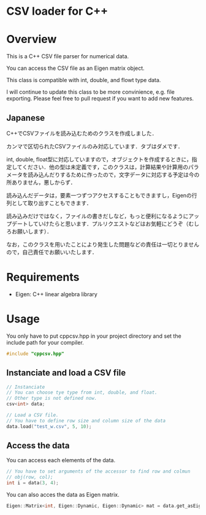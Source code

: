 CSV loader for C++
====

# Overview
This is a C++ CSV file parser for numerical data.

You can access the CSV file as an Eigen matrix object.

This class is compatible with int, double, and flowt type data.

I will continue to update this class to be more convinience, e.g. file exporting. Please feel free to pull request if you want to add new features.

## Japanese

C++でCSVファイルを読み込むためのクラスを作成しました．

カンマで区切られたCSVファイルのみ対応しています．タブはダメです．

int, double, float型に対応していますので，オブジェクトを作成するときに，指定してください．他の型は未定義です，このクラスは，計算結果や計算用のパラメータを読み込んだりするために作ったので，文字データに対応する予定は今の所ありません，悪しからず．

読み込んだデータは，要素一つずつアクセスすることもできますし，Eigenの行列として取り出すこともできます．

読み込みだけではなく，ファイルの書きだしなど，もっと便利になるようにアップデートしていけたらと思います．プルリクエストなどはお気軽にどうぞ（むしろお願いします）．

なお，このクラスを用いたことにより発生した問題などの責任は一切とりませんので，自己責任でお願いいたします．

# Requirements
- Eigen: C++ linear algebra library

# Usage

You only have to put cppcsv.hpp in your project directory and set the include path for your compiler.

```cpp
#include "cppcsv.hpp"
```

## Instanciate and load a CSV file

```cpp
// Instanciate
// You can choose tye type from int, double, and float.
// Other type is not defined now.
csv<int> data;

// Load a CSV file.
// You have to define row size and column size of the data
data.load("test_w.csv", 5, 10);
```

## Access the data

You can access each elements of the data.
```cpp
// You have to set arguments of the accessor to find row and colmun
// obj(row, col);
int i = data(3, 4);
```

You can also acces the data as Eigen matrix.
```cpp
Eigen::Matrix<int, Eigen::Dynamic, Eigen::Dynamic> mat = data.get_asEigen();
```